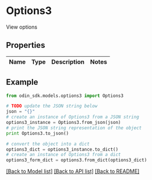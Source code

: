 # Options3

View options

## Properties

Name | Type | Description | Notes
------------ | ------------- | ------------- | -------------

## Example

```python
from odin_sdk.models.options3 import Options3

# TODO update the JSON string below
json = "{}"
# create an instance of Options3 from a JSON string
options3_instance = Options3.from_json(json)
# print the JSON string representation of the object
print Options3.to_json()

# convert the object into a dict
options3_dict = options3_instance.to_dict()
# create an instance of Options3 from a dict
options3_form_dict = options3.from_dict(options3_dict)
```
[[Back to Model list]](../README.md#documentation-for-models) [[Back to API list]](../README.md#documentation-for-api-endpoints) [[Back to README]](../README.md)


